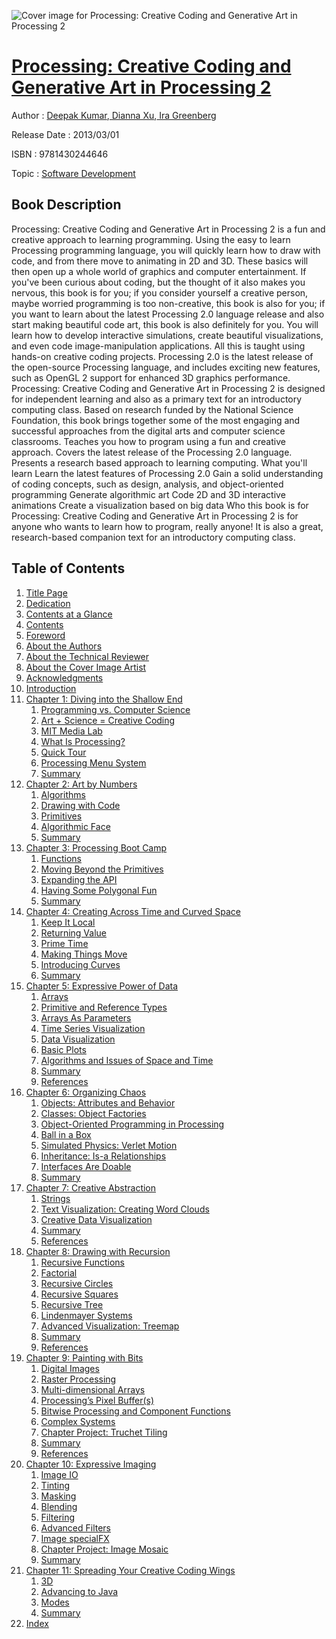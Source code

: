 ![Cover image for Processing: Creative Coding and Generative Art in Processing 2](https://imgdetail.ebookreading.net/cover/cover/software_development/EB9781430244646.jpg)

[Processing: Creative Coding and Generative Art in Processing 2](https://ebookreading.net/view/book/Processing%3A+Creative+Coding+and+Generative+Art+in+Processing+2-EB9781430244646_1.html "Processing: Creative Coding and Generative Art in Processing 2")
====================================================================================================================

Author : [Deepak Kumar](https://ebookreading.net/search/author/Deepak+Kumar),[ Dianna Xu](https://ebookreading.net/search/author/+Dianna+Xu),[ Ira Greenberg](https://ebookreading.net/search/author/+Ira+Greenberg)

Release Date : 2013/03/01

ISBN : 9781430244646

Topic : [Software Development](https://ebookreading.net/search/category/software-development)

Book Description
-----------------

Processing: Creative Coding and Generative Art in Processing 2 is a fun and creative approach to learning programming. Using the easy to learn Processing programming language, you will quickly learn how to draw with code, and from there move to animating in 2D and 3D. These basics will then open up a whole world of graphics and computer entertainment.
If you've been curious about coding, but the thought of it also makes you nervous, this book is for you; if you consider yourself a creative person, maybe worried programming is too non-creative, this book is also for you; if you want to learn about the latest Processing 2.0 language release and also start making beautiful code art, this book is also definitely for you.
You will learn how to develop interactive simulations, create beautiful visualizations, and even code image-manipulation applications. All this is taught using hands-on creative coding projects. Processing 2.0 is the latest release of the open-source Processing language, and includes exciting new features, such as OpenGL 2 support for enhanced 3D graphics performance.
Processing: Creative Coding and Generative Art in Processing 2 is designed for independent learning and also as a primary text for an introductory computing class. Based on research funded by the National Science Foundation, this book brings together some of the most engaging and successful approaches from the digital arts and computer science classrooms.
Teaches you how to program using a fun and creative approach.
Covers the latest release of the Processing 2.0 language.
Presents a research based approach to learning computing.
What you'll learn
Learn the latest features of Processing 2.0
Gain a solid understanding of coding concepts, such as design, analysis, and object-oriented programming
Generate algorithmic art
Code 2D and 3D interactive animations
Create a visualization based on big data
Who this book is for
Processing: Creative Coding and Generative Art in Processing 2 is for anyone who wants to learn how to program, really anyone! It is also a great, research-based companion text for an introductory computing class.
              
Table of Contents
-----------------

1. [Title Page](https://ebookreading.net/view/book/Processing%3A+Creative+Coding+and+Generative+Art+in+Processing+2-EB9781430244646_2.html)
1. [Dedication](https://ebookreading.net/view/book/Processing%3A+Creative+Coding+and+Generative+Art+in+Processing+2-EB9781430244646_4.html)
1. [Contents at a Glance](https://ebookreading.net/view/book/Processing%3A+Creative+Coding+and+Generative+Art+in+Processing+2-EB9781430244646_5.html)
1. [Contents](https://ebookreading.net/view/book/Processing%3A+Creative+Coding+and+Generative+Art+in+Processing+2-EB9781430244646_6.html)
1. [Foreword](https://ebookreading.net/view/book/Processing%3A+Creative+Coding+and+Generative+Art+in+Processing+2-EB9781430244646_7.html)
1. [About the Authors](https://ebookreading.net/view/book/Processing%3A+Creative+Coding+and+Generative+Art+in+Processing+2-EB9781430244646_8.html)
1. [About the Technical Reviewer](https://ebookreading.net/view/book/Processing%3A+Creative+Coding+and+Generative+Art+in+Processing+2-EB9781430244646_9.html)
1. [About the Cover Image Artist](https://ebookreading.net/view/book/Processing%3A+Creative+Coding+and+Generative+Art+in+Processing+2-EB9781430244646_10.html)
1. [Acknowledgments](https://ebookreading.net/view/book/Processing%3A+Creative+Coding+and+Generative+Art+in+Processing+2-EB9781430244646_11.html)
1. [Introduction](https://ebookreading.net/view/book/Processing%3A+Creative+Coding+and+Generative+Art+in+Processing+2-EB9781430244646_12.html)
1. [Chapter 1: Diving into the Shallow End](https://ebookreading.net/view/book/Processing%3A+Creative+Coding+and+Generative+Art+in+Processing+2-EB9781430244646_13.html)
    1. [Programming vs. Computer Science](https://ebookreading.net/view/book/Processing%3A+Creative+Coding+and+Generative+Art+in+Processing+2-EB9781430244646_13.html#Sec1)
    1. [Art + Science = Creative Coding](https://ebookreading.net/view/book/Processing%3A+Creative+Coding+and+Generative+Art+in+Processing+2-EB9781430244646_13.html#Sec2)
    1. [MIT Media Lab](https://ebookreading.net/view/book/Processing%3A+Creative+Coding+and+Generative+Art+in+Processing+2-EB9781430244646_13.html#Sec3)
    1. [What Is Processing?](https://ebookreading.net/view/book/Processing%3A+Creative+Coding+and+Generative+Art+in+Processing+2-EB9781430244646_13.html#Sec4)
    1. [Quick Tour](https://ebookreading.net/view/book/Processing%3A+Creative+Coding+and+Generative+Art+in+Processing+2-EB9781430244646_13.html#Sec9)
    1. [Processing Menu System](https://ebookreading.net/view/book/Processing%3A+Creative+Coding+and+Generative+Art+in+Processing+2-EB9781430244646_13.html#Sec10)
    1. [Summary](https://ebookreading.net/view/book/Processing%3A+Creative+Coding+and+Generative+Art+in+Processing+2-EB9781430244646_13.html#Sec16)
1. [Chapter 2: Art by Numbers](https://ebookreading.net/view/book/Processing%3A+Creative+Coding+and+Generative+Art+in+Processing+2-EB9781430244646_14.html)
    1. [Algorithms](https://ebookreading.net/view/book/Processing%3A+Creative+Coding+and+Generative+Art+in+Processing+2-EB9781430244646_14.html#Sec1)
    1. [Drawing with Code](https://ebookreading.net/view/book/Processing%3A+Creative+Coding+and+Generative+Art+in+Processing+2-EB9781430244646_14.html#Sec4)
    1. [Primitives](https://ebookreading.net/view/book/Processing%3A+Creative+Coding+and+Generative+Art+in+Processing+2-EB9781430244646_14.html#Sec5)
    1. [Algorithmic Face](https://ebookreading.net/view/book/Processing%3A+Creative+Coding+and+Generative+Art+in+Processing+2-EB9781430244646_14.html#Sec8)
    1. [Summary](https://ebookreading.net/view/book/Processing%3A+Creative+Coding+and+Generative+Art+in+Processing+2-EB9781430244646_14.html#Sec14)
1. [Chapter 3: Processing Boot Camp](https://ebookreading.net/view/book/Processing%3A+Creative+Coding+and+Generative+Art+in+Processing+2-EB9781430244646_15.html)
    1. [Functions](https://ebookreading.net/view/book/Processing%3A+Creative+Coding+and+Generative+Art+in+Processing+2-EB9781430244646_15.html#Sec1)
    1. [Moving Beyond the Primitives](https://ebookreading.net/view/book/Processing%3A+Creative+Coding+and+Generative+Art+in+Processing+2-EB9781430244646_15.html#Sec8)
    1. [Expanding the API](https://ebookreading.net/view/book/Processing%3A+Creative+Coding+and+Generative+Art+in+Processing+2-EB9781430244646_15.html#Sec10)
    1. [Having Some Polygonal Fun](https://ebookreading.net/view/book/Processing%3A+Creative+Coding+and+Generative+Art+in+Processing+2-EB9781430244646_15.html#Sec18)
    1. [Summary](https://ebookreading.net/view/book/Processing%3A+Creative+Coding+and+Generative+Art+in+Processing+2-EB9781430244646_15.html#Sec25)
1. [Chapter 4: Creating Across Time and Curved Space](https://ebookreading.net/view/book/Processing%3A+Creative+Coding+and+Generative+Art+in+Processing+2-EB9781430244646_16.html)
    1. [Keep It Local](https://ebookreading.net/view/book/Processing%3A+Creative+Coding+and+Generative+Art+in+Processing+2-EB9781430244646_16.html#Sec1)
    1. [Returning Value](https://ebookreading.net/view/book/Processing%3A+Creative+Coding+and+Generative+Art+in+Processing+2-EB9781430244646_16.html#Sec4)
    1. [Prime Time](https://ebookreading.net/view/book/Processing%3A+Creative+Coding+and+Generative+Art+in+Processing+2-EB9781430244646_16.html#Sec5)
    1. [Making Things Move](https://ebookreading.net/view/book/Processing%3A+Creative+Coding+and+Generative+Art+in+Processing+2-EB9781430244646_16.html#Sec6)
    1. [Introducing Curves](https://ebookreading.net/view/book/Processing%3A+Creative+Coding+and+Generative+Art+in+Processing+2-EB9781430244646_16.html#Sec11)
    1. [Summary](https://ebookreading.net/view/book/Processing%3A+Creative+Coding+and+Generative+Art+in+Processing+2-EB9781430244646_16.html#Sec19)
1. [Chapter 5: Expressive Power of Data](https://ebookreading.net/view/book/Processing%3A+Creative+Coding+and+Generative+Art+in+Processing+2-EB9781430244646_17.html)
    1. [Arrays](https://ebookreading.net/view/book/Processing%3A+Creative+Coding+and+Generative+Art+in+Processing+2-EB9781430244646_17.html#Sec1)
    1. [Primitive and Reference Types](https://ebookreading.net/view/book/Processing%3A+Creative+Coding+and+Generative+Art+in+Processing+2-EB9781430244646_17.html#Sec8)
    1. [Arrays As Parameters](https://ebookreading.net/view/book/Processing%3A+Creative+Coding+and+Generative+Art+in+Processing+2-EB9781430244646_17.html#Sec9)
    1. [Time Series Visualization](https://ebookreading.net/view/book/Processing%3A+Creative+Coding+and+Generative+Art+in+Processing+2-EB9781430244646_17.html#Sec10)
    1. [Data Visualization](https://ebookreading.net/view/book/Processing%3A+Creative+Coding+and+Generative+Art+in+Processing+2-EB9781430244646_17.html#Sec12)
    1. [Basic Plots](https://ebookreading.net/view/book/Processing%3A+Creative+Coding+and+Generative+Art+in+Processing+2-EB9781430244646_17.html#Sec14)
    1. [Algorithms and Issues of Space and Time](https://ebookreading.net/view/book/Processing%3A+Creative+Coding+and+Generative+Art+in+Processing+2-EB9781430244646_17.html#Sec18)
    1. [Summary](https://ebookreading.net/view/book/Processing%3A+Creative+Coding+and+Generative+Art+in+Processing+2-EB9781430244646_17.html#Sec19)
    1. [References](https://ebookreading.net/view/book/Processing%3A+Creative+Coding+and+Generative+Art+in+Processing+2-EB9781430244646_17.html#Sec20)
1. [Chapter 6: Organizing Chaos](https://ebookreading.net/view/book/Processing%3A+Creative+Coding+and+Generative+Art+in+Processing+2-EB9781430244646_18.html)
    1. [Objects: Attributes and Behavior](https://ebookreading.net/view/book/Processing%3A+Creative+Coding+and+Generative+Art+in+Processing+2-EB9781430244646_18.html#Sec1)
    1. [Classes: Object Factories](https://ebookreading.net/view/book/Processing%3A+Creative+Coding+and+Generative+Art+in+Processing+2-EB9781430244646_18.html#Sec2)
    1. [Object-Oriented Programming in Processing](https://ebookreading.net/view/book/Processing%3A+Creative+Coding+and+Generative+Art+in+Processing+2-EB9781430244646_18.html#Sec3)
    1. [Ball in a Box](https://ebookreading.net/view/book/Processing%3A+Creative+Coding+and+Generative+Art+in+Processing+2-EB9781430244646_18.html#Sec10)
    1. [Simulated Physics: Verlet Motion](https://ebookreading.net/view/book/Processing%3A+Creative+Coding+and+Generative+Art+in+Processing+2-EB9781430244646_18.html#Sec12)
    1. [Inheritance: Is-a Relationships](https://ebookreading.net/view/book/Processing%3A+Creative+Coding+and+Generative+Art+in+Processing+2-EB9781430244646_18.html#Sec14)
    1. [Interfaces Are Doable](https://ebookreading.net/view/book/Processing%3A+Creative+Coding+and+Generative+Art+in+Processing+2-EB9781430244646_18.html#Sec15)
    1. [Summary](https://ebookreading.net/view/book/Processing%3A+Creative+Coding+and+Generative+Art+in+Processing+2-EB9781430244646_18.html#Sec16)
1. [Chapter 7: Creative Abstraction](https://ebookreading.net/view/book/Processing%3A+Creative+Coding+and+Generative+Art+in+Processing+2-EB9781430244646_19.html)
    1. [Strings](https://ebookreading.net/view/book/Processing%3A+Creative+Coding+and+Generative+Art+in+Processing+2-EB9781430244646_19.html#Sec1)
    1. [Text Visualization: Creating Word Clouds](https://ebookreading.net/view/book/Processing%3A+Creative+Coding+and+Generative+Art+in+Processing+2-EB9781430244646_19.html#Sec4)
    1. [Creative Data Visualization](https://ebookreading.net/view/book/Processing%3A+Creative+Coding+and+Generative+Art+in+Processing+2-EB9781430244646_19.html#Sec19)
    1. [Summary](https://ebookreading.net/view/book/Processing%3A+Creative+Coding+and+Generative+Art+in+Processing+2-EB9781430244646_19.html#Sec20)
    1. [References](https://ebookreading.net/view/book/Processing%3A+Creative+Coding+and+Generative+Art+in+Processing+2-EB9781430244646_19.html#Sec21)
1. [Chapter 8: Drawing with Recursion](https://ebookreading.net/view/book/Processing%3A+Creative+Coding+and+Generative+Art+in+Processing+2-EB9781430244646_20.html)
    1. [Recursive Functions](https://ebookreading.net/view/book/Processing%3A+Creative+Coding+and+Generative+Art+in+Processing+2-EB9781430244646_20.html#Sec1)
    1. [Factorial](https://ebookreading.net/view/book/Processing%3A+Creative+Coding+and+Generative+Art+in+Processing+2-EB9781430244646_20.html#Sec2)
    1. [Recursive Circles](https://ebookreading.net/view/book/Processing%3A+Creative+Coding+and+Generative+Art+in+Processing+2-EB9781430244646_20.html#Sec3)
    1. [Recursive Squares](https://ebookreading.net/view/book/Processing%3A+Creative+Coding+and+Generative+Art+in+Processing+2-EB9781430244646_20.html#Sec4)
    1. [Recursive Tree](https://ebookreading.net/view/book/Processing%3A+Creative+Coding+and+Generative+Art+in+Processing+2-EB9781430244646_20.html#Sec5)
    1. [Lindenmayer Systems](https://ebookreading.net/view/book/Processing%3A+Creative+Coding+and+Generative+Art+in+Processing+2-EB9781430244646_20.html#Sec6)
    1. [Advanced Visualization: Treemap](https://ebookreading.net/view/book/Processing%3A+Creative+Coding+and+Generative+Art+in+Processing+2-EB9781430244646_20.html#Sec14)
    1. [Summary](https://ebookreading.net/view/book/Processing%3A+Creative+Coding+and+Generative+Art+in+Processing+2-EB9781430244646_20.html#Sec15)
    1. [References](https://ebookreading.net/view/book/Processing%3A+Creative+Coding+and+Generative+Art+in+Processing+2-EB9781430244646_20.html#Sec16)
1. [Chapter 9: Painting with Bits](https://ebookreading.net/view/book/Processing%3A+Creative+Coding+and+Generative+Art+in+Processing+2-EB9781430244646_21.html)
    1. [Digital Images](https://ebookreading.net/view/book/Processing%3A+Creative+Coding+and+Generative+Art+in+Processing+2-EB9781430244646_21.html#Sec1)
    1. [Raster Processing](https://ebookreading.net/view/book/Processing%3A+Creative+Coding+and+Generative+Art+in+Processing+2-EB9781430244646_21.html#Sec2)
    1. [Multi-dimensional Arrays](https://ebookreading.net/view/book/Processing%3A+Creative+Coding+and+Generative+Art+in+Processing+2-EB9781430244646_21.html#Sec6)
    1. [Processing’s Pixel Buffer(s)](https://ebookreading.net/view/book/Processing%3A+Creative+Coding+and+Generative+Art+in+Processing+2-EB9781430244646_21.html#Sec14)
    1. [Bitwise Processing and Component Functions](https://ebookreading.net/view/book/Processing%3A+Creative+Coding+and+Generative+Art+in+Processing+2-EB9781430244646_21.html#Sec19)
    1. [Complex Systems](https://ebookreading.net/view/book/Processing%3A+Creative+Coding+and+Generative+Art+in+Processing+2-EB9781430244646_21.html#Sec23)
    1. [Chapter Project: Truchet Tiling](https://ebookreading.net/view/book/Processing%3A+Creative+Coding+and+Generative+Art+in+Processing+2-EB9781430244646_21.html#Sec28)
    1. [Summary](https://ebookreading.net/view/book/Processing%3A+Creative+Coding+and+Generative+Art+in+Processing+2-EB9781430244646_21.html#Sec29)
    1. [References](https://ebookreading.net/view/book/Processing%3A+Creative+Coding+and+Generative+Art+in+Processing+2-EB9781430244646_21.html#Sec30)
1. [Chapter 10: Expressive Imaging](https://ebookreading.net/view/book/Processing%3A+Creative+Coding+and+Generative+Art+in+Processing+2-EB9781430244646_22.html)
    1. [Image IO](https://ebookreading.net/view/book/Processing%3A+Creative+Coding+and+Generative+Art+in+Processing+2-EB9781430244646_22.html#Sec1)
    1. [Tinting](https://ebookreading.net/view/book/Processing%3A+Creative+Coding+and+Generative+Art+in+Processing+2-EB9781430244646_22.html#Sec2)
    1. [Masking](https://ebookreading.net/view/book/Processing%3A+Creative+Coding+and+Generative+Art+in+Processing+2-EB9781430244646_22.html#Sec3)
    1. [Blending](https://ebookreading.net/view/book/Processing%3A+Creative+Coding+and+Generative+Art+in+Processing+2-EB9781430244646_22.html#Sec6)
    1. [Filtering](https://ebookreading.net/view/book/Processing%3A+Creative+Coding+and+Generative+Art+in+Processing+2-EB9781430244646_22.html#Sec7)
    1. [Advanced Filters](https://ebookreading.net/view/book/Processing%3A+Creative+Coding+and+Generative+Art+in+Processing+2-EB9781430244646_22.html#Sec12)
    1. [Image specialFX](https://ebookreading.net/view/book/Processing%3A+Creative+Coding+and+Generative+Art+in+Processing+2-EB9781430244646_22.html#Sec24)
    1. [Chapter Project: Image Mosaic](https://ebookreading.net/view/book/Processing%3A+Creative+Coding+and+Generative+Art+in+Processing+2-EB9781430244646_22.html#Sec32)
    1. [Summary](https://ebookreading.net/view/book/Processing%3A+Creative+Coding+and+Generative+Art+in+Processing+2-EB9781430244646_22.html#Sec33)
1. [Chapter 11: Spreading Your Creative Coding Wings](https://ebookreading.net/view/book/Processing%3A+Creative+Coding+and+Generative+Art+in+Processing+2-EB9781430244646_23.html)
    1. [3D](https://ebookreading.net/view/book/Processing%3A+Creative+Coding+and+Generative+Art+in+Processing+2-EB9781430244646_23.html#Sec1)
    1. [Advancing to Java](https://ebookreading.net/view/book/Processing%3A+Creative+Coding+and+Generative+Art+in+Processing+2-EB9781430244646_23.html#Sec13)
    1. [Modes](https://ebookreading.net/view/book/Processing%3A+Creative+Coding+and+Generative+Art+in+Processing+2-EB9781430244646_23.html#Sec17)
    1. [Summary](https://ebookreading.net/view/book/Processing%3A+Creative+Coding+and+Generative+Art+in+Processing+2-EB9781430244646_23.html#Sec20)
1. [Index](https://ebookreading.net/view/book/Processing%3A+Creative+Coding+and+Generative+Art+in+Processing+2-EB9781430244646_24.html)
